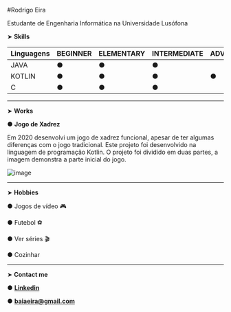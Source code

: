 #Rodrigo Eira

Estudante de Engenharia Informática na Universidade Lusófona



➤ **Skills**

|Linguagens |BEGINNER |ELEMENTARY |INTERMEDIATE |ADVANCED |EXPERT| 
|-----------|-----------|-----------|-----------|-----------|-----------|
|JAVA|● |● |● |  |  |
|KOTLIN|● |● |● |● |  |
|C|● |● |● |  |  |


-----------
➤ **Works**

● **Jogo de Xadrez**

Em 2020 desenvolvi um jogo de xadrez funcional, apesar de ter algumas diferenças com o jogo tradicional. Este projeto foi desenvolvido na linguagem de programação Kotlin.
O projeto foi dividido em duas partes, a imagem demonstra a parte inicial do jogo.

![image](https://user-images.githubusercontent.com/77054565/113521600-63610a80-9592-11eb-8b40-5628938b1fa2.png)

-----------
➤ **Hobbies**

● Jogos de vídeo 🎮

● Futebol ⚽

● Ver séries 🎬

● Cozinhar

-----------
➤ **Contact me**

● **[Linkedin](https://www.linkedin.com/in/rodrigo-eira-7542811b3/)**

● **baiaeira@gmail.com**





